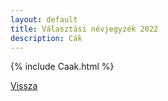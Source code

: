 ```yaml
---
layout: default
title: Választási névjegyzék 2022
description: Cák
---
```


{% include Caak.html %}

[Vissza](./)